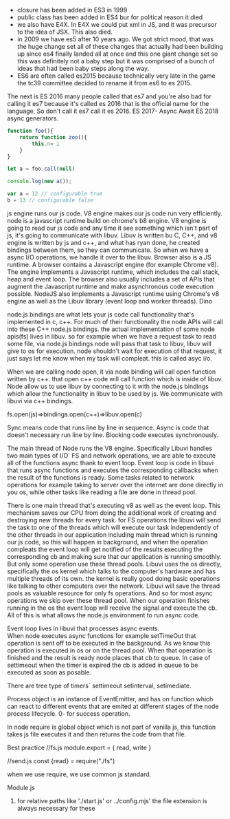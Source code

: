 - closure has been added in ES3 in 1999
- public class has been added in ES4 bur for political reason it died
- we also have E4X. In E4X we could put xml in JS, and it was precursor to the idea of JSX. This also died.
- in 2009 we have es5 after 10 years ago. We got strict mood, 
that was the huge change set all of these changes that actually had been building up since es4 finally landed all at once and this one giant change set so this was definitely not a baby step but it was comprised of a bunch of ideas that had been baby steps along the way.
- ES6 are often called es2015 because technically very late in the game the tc39 committee decided to rename it from es6 to es 2015.

The next is ES 2016 many people called that es7 and you're also bad for calling it
es7 because it's called es 2016 that is the official name for the language, So don't call it es7 call it es 2016.
ES 2017- Async Await
ES 2018 async generators.
```js
function foo(){
    return function zoo(){
        this.n= 1
    }
}

let a = foo.call(null)

console.log(new a());
```

```js
var a = 12 // configurable true
b = 13 // configurable false
```
js engine runs our js code.
V8 engine makes our js code run very efficiently.
node is a javascript runtime build on chrome's b8 engine.
V8 engine is going to read our js code and any time it see something which isn't part of js, it's going to communicate with libuv.
Libuv is written bu C, C++, and v8 engine is written by js and c++, and what has ryan done, he created bindings between them, so they can communicate.
So when we have a async I/O operations, we handle it over to the libuv.
Browser also is a JS runtime.
A browser contains a Javascript engine (for example Chrome v8). The engine implements a Javascript runtime, which includes the call stack, heap and event loop. The browser also usually includes a set of APIs that augment the Javascript runtime and make asynchronous code execution possible. NodeJS also implements a Javascript runtime using Chrome's v8 engine as well as the Libuv library (event loop and worker threads).
Dino

node.js bindings are what lets your js code call functionality that's implemented in c, c++.
For much of their functionality the node APIs will call into these C++ node.js bindings. 
the actual implementation of some node apis(fs) lives in libuv.
so for example when we have a request task to read some file, via node.js bindings node will pass that task to libuv, libuv will give to os for execution.
node shouldn't wait for execution of that request, it just says let me know when my task will compleat. this is called asyc i/o.

When we are calling node open, it via node binding will call open function written by c++.
that open c++ code will call function which is inside of libuv. Node allow us to use libuv by connecting to it with the node.js bindings which allow the functionality in libuv to be used by js.  We communicate with libuvi via c++ bindings. 

fs.open(js)=>bindings.open(c++)=>libuv.open(c)

Sync means code that runs line by line in sequence. Async is code that doesn't necessary run line by line. 
Blocking code executes synchronously.


The main thread of Node runs the V8 engine.
Specifically Libuvi handles two main types of I/O` FS and network operations, we are able to execute all of the functions async thank to event loop. Event loop is code in libuvi that runs async functions and executes the corresponding callbacks when the result of the functions is ready. 
Some tasks related to network operations for example taking to server over the internet are done directly in you os, while other tasks like reading a file are done in thread pool. 

There is one main thread that's executing v8 as well as the event loop. This mechanism saves our CPU from doing the additional work of creating and destroying new threads for every task. 
for FS operations the libuvi will send the task to one of the threads which will execute our task independently of the other threads in our application including main thread which is running our js code, so this will happen in background, and when the operation compleats the event loop will get notified of the results executing the corresponding cb and making sure that our application is running smoothly. 
But only some operation use these thread pools. Libuvi uses the os directly, specifically the os kernel which talks to the computer's hardware and has multiple threads of its own. the kernel is really good doing basic operations like talking to other computers over the network. 
Libuvi will save the thread pools as valuable resource for only fs operations. And so for most async operations we skip over these  thread pool. When our operation finishes running in the os the event loop will receive the signal and execute the cb.
All of this is what allows the node.js environment to run async code. 


Event loop lives in libuvi that processes async events.  
When node executes async functions for example setTimeOut that operation is sent off to be executed in the background. As we know this operation is executed in os or on the thread pool. When that operation is finished and the result is ready node places that cb to queue.
In case of settimeout when the timer is expired the cb is added in queue to be executed as soon as posable. 

There are tree type of timers` settimeout setinterval, setimediate.




Process object is an instance of EventEmitter, and has on function which can react to different events that are emited at  different stages of the node process lifecycle. 0- for success operation.

In node require is global object which is not part of vanilla js, this function takes js file executes it and then returns the code from that file.


Best practice
//fs.js
module.export = {
    read,
    write
}

//send.js
const {read} = require("./fs")

when we use require, we use common js standard.

Module.js

1. for relative paths like './start.js' or ../config.mjs' the file extension is always necessary for these
